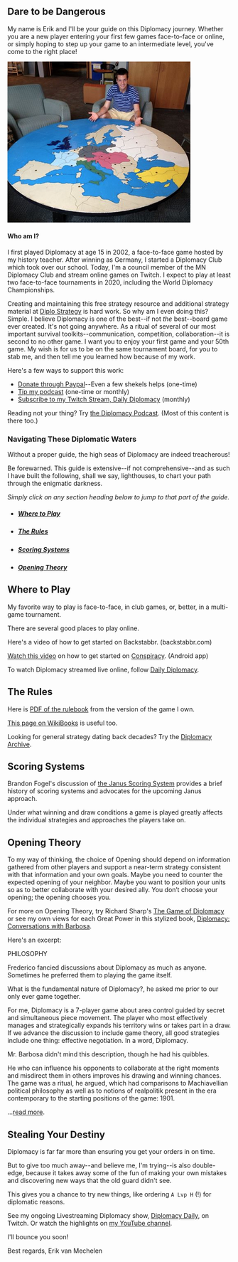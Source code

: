 ## Dare to be Dangerous

My name is Erik and I'll be your guide on this Diplomacy journey. Whether you are a new player entering your first few games face-to-face or online, or simply hoping to step up your game to an intermediate level, you've come to the right place!

![That's me at Saint Olaf College](/images/stolaf.png)

#### Who am I?

I first played Diplomacy at age 15 in 2002, a face-to-face game hosted by my history teacher. After winning as Germany, I started a Diplomacy Club which took over our school. Today, I'm a council member of the MN Diplomacy Club and stream online games on Twitch. I expect to play at least two face-to-face tournaments in 2020, including the World Diplomacy Championships.

Creating and maintaining this free strategy resource and additional strategy material at [Diplo Strategy](https://diplostrategy.com) is hard work. So why am I even doing this? Simple. I believe Diplomacy is one of the best--if not *the* best--board game ever created. It's not going anywhere. As a ritual of several of our most important survival toolkits--communication, competition, collaboration--it is second to no other game. I want you to enjoy your first game and your 50th game. My wish is for us to be on the same tournament board, for you to stab me, and then tell me you learned how because of my work.

Here's a few ways to support this work:

* [Donate through Paypal](https://paypal.me/erikv/7)--Even a few shekels helps (one-time)
* [Tip my podcast](https://tips.pinecast.com/jar/diplomacy-podcast) (one-time or monthly)
* [Subscribe to my Twitch Stream, Daily Diplomacy](https://twitch.tv/decision_) (monthly)

Reading not your thing? Try [the Diplomacy Podcast](https://diplomacypodcast.com). (Most of this content is there too.)

### Navigating These Diplomatic Waters

Without a proper guide, the high seas of Diplomacy are indeed treacherous! 

Be forewarned. This guide is extensive--if not comprehensive--and as such I have built the following, shall we say, lighthouses, to chart your path through the enigmatic darkness.

*Simply click on any section heading below to jump to that part of the guide.*

- ##### [Where to Play](#Play)
- ##### [The Rules](#Rules)
- ##### [Scoring Systems](#Scoring)
- ##### [Opening Theory](#Opening_Theory)

## Where to Play <a name="Play"></a>

My favorite way to play is face-to-face, in club games, or, better, in a multi-game tournament. 

There are several good places to play online.

Here's a video of how to get started on Backstabbr. (backstabbr.com)

[Watch this video](https://youtu.be/mgWste5NwNY) on how to get started on [Conspiracy](https://play.google.com/store/apps/details?id=com.badfrog.conspiracy.app&hl=en_US). (Android app)

To watch Diplomacy streamed live online, follow [Daily Diplomacy](https://twitch.tv/decision_/). 

## The Rules <a name="Rules"></a>

Here is [PDF of the rulebook](https://www.wizards.com/avalonhill/rules/diplomacy.pdf) from the version of the game I own. 

[This page on WikiBooks](https://en.wikibooks.org/wiki/Diplomacy/Rules) is useful too.

Looking for general strategy dating back decades? Try the [Diplomacy Archive](http://www.diplomacy-archive.com/home.htm).

## Scoring Systems <a name="Scoring"></a>

Brandon Fogel's discussion of [the Janus Scoring System](https://github.com/erikvanmechelen/diplomacybook/blob/master/2019-07%20-%20Systems%20of%20Value%20in%20Diplomacy%20(Janus)%20v3%20(1).pdf) provides a brief history of scoring systems and advocates for the upcoming Janus approach.

Under what winning and draw conditions a game is played greatly affects the individual strategies and approaches the players take on.

## Opening Theory <a name="Opening_Theory"></a>

To my way of thinking, the choice of Opening should depend on information gathered from other players and support a near-term strategy consistent with that information and your own goals. Maybe you need to counter the expected opening of your neighbor. Maybe you want to position your units so as to better collaborate with your desired ally. You don’t choose your opening; the opening chooses you.

For more on Opening Theory, try Richard Sharp's [The Game of Diplomacy](http://www.diplomacy-archive.com/god.htm) or see my own views for each Great Power in this stylized book, [Diplomacy: Conversations with Barbosa](https://leanpub.com/diplomacy/).

Here's an excerpt:

PHILOSOPHY

Frederico fancied discussions about Diplomacy as much as anyone. Sometimes he preferred them to playing the game itself.  

What is the fundamental nature of Diplomacy?, he asked me prior to our only ever game together.  

For me, Diplomacy is a 7-player game about area control guided by secret and simultaneous piece movement. The player who most effectively manages and strategically expands his territory wins or takes part in a draw. If we advance the discussion to include game theory, all good strategies include one thing: effective negotiation. In a word, Diplomacy.  

Mr. Barbosa didn't mind this description, though he had his quibbles.  

He who can influence his opponents to collaborate at the right moments and misdirect them in others improves his drawing and winning chances. The game was a ritual, he argued, which had comparisons to Machiavellian political philosophy as well as to notions of realpolitik present in the era contemporary to the starting positions of the game: 1901.

...[read more](https://leanpub.com/diplomacy/).

## Stealing Your Destiny

Diplomacy is far far more than ensuring you get your orders in on time. 

But to give too much away--and believe me, I'm trying--is also double-edge, because it takes away some of the fun of making your own mistakes and discovering new ways that the old guard didn't see. 

This gives you a chance to try new things, like ordering `A Lvp H` (!) for diplomatic reasons. 

See my ongoing Livestreaming Diplomacy show, [Diplomacy Daily](https://twitch.tv/decision_), on Twitch. Or watch the highlights on [my YouTube channel](https://www.youtube.com/channel/UCHd8aV8-hVwWafem1tiXClw?view_as=subscriber).

I'll bounce you soon! 

Best regards,
Erik van Mechelen
